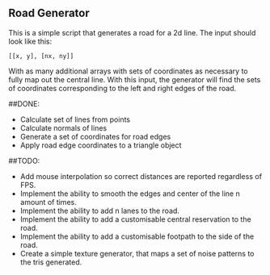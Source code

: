 ## Road Generator
This is a simple script that generates a road for a 2d line.
The input should look like this:

`[[x, y], [nx, ny]]`

With as many additional arrays with sets of coordinates as necessary to fully map out the central line.
With this input, the generator will find the sets of coordinates corresponding to the left and right edges of the road.

##DONE:
- Calculate set of lines from points
- Calculate normals of lines
- Generate a set of coordinates for road edges
- Apply road edge coordinates to a triangle object


##TODO:
- Add mouse interpolation so correct distances are reported regardless of FPS.
- Implement the ability to smooth the edges and center of the line n amount of times.
- Implement the ability to add n lanes to the road.
- Implement the ability to add a customisable central reservation to the road.
- Implement the ability to add a customisable footpath to the side of the road.
- Create a simple texture generator, that maps a set of noise patterns to the tris generated.
